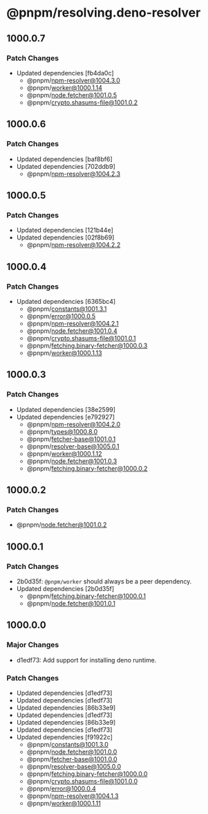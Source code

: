 # @pnpm/resolving.deno-resolver

## 1000.0.7

### Patch Changes

- Updated dependencies [fb4da0c]
  - @pnpm/npm-resolver@1004.3.0
  - @pnpm/worker@1000.1.14
  - @pnpm/node.fetcher@1001.0.5
  - @pnpm/crypto.shasums-file@1001.0.2

## 1000.0.6

### Patch Changes

- Updated dependencies [baf8bf6]
- Updated dependencies [702ddb9]
  - @pnpm/npm-resolver@1004.2.3

## 1000.0.5

### Patch Changes

- Updated dependencies [121b44e]
- Updated dependencies [02f8b69]
  - @pnpm/npm-resolver@1004.2.2

## 1000.0.4

### Patch Changes

- Updated dependencies [6365bc4]
  - @pnpm/constants@1001.3.1
  - @pnpm/error@1000.0.5
  - @pnpm/npm-resolver@1004.2.1
  - @pnpm/node.fetcher@1001.0.4
  - @pnpm/crypto.shasums-file@1001.0.1
  - @pnpm/fetching.binary-fetcher@1000.0.3
  - @pnpm/worker@1000.1.13

## 1000.0.3

### Patch Changes

- Updated dependencies [38e2599]
- Updated dependencies [e792927]
  - @pnpm/npm-resolver@1004.2.0
  - @pnpm/types@1000.8.0
  - @pnpm/fetcher-base@1001.0.1
  - @pnpm/resolver-base@1005.0.1
  - @pnpm/worker@1000.1.12
  - @pnpm/node.fetcher@1001.0.3
  - @pnpm/fetching.binary-fetcher@1000.0.2

## 1000.0.2

### Patch Changes

- @pnpm/node.fetcher@1001.0.2

## 1000.0.1

### Patch Changes

- 2b0d35f: `@pnpm/worker` should always be a peer dependency.
- Updated dependencies [2b0d35f]
  - @pnpm/fetching.binary-fetcher@1000.0.1
  - @pnpm/node.fetcher@1001.0.1

## 1000.0.0

### Major Changes

- d1edf73: Add support for installing deno runtime.

### Patch Changes

- Updated dependencies [d1edf73]
- Updated dependencies [d1edf73]
- Updated dependencies [86b33e9]
- Updated dependencies [d1edf73]
- Updated dependencies [86b33e9]
- Updated dependencies [d1edf73]
- Updated dependencies [f91922c]
  - @pnpm/constants@1001.3.0
  - @pnpm/node.fetcher@1001.0.0
  - @pnpm/fetcher-base@1001.0.0
  - @pnpm/resolver-base@1005.0.0
  - @pnpm/fetching.binary-fetcher@1000.0.0
  - @pnpm/crypto.shasums-file@1001.0.0
  - @pnpm/error@1000.0.4
  - @pnpm/npm-resolver@1004.1.3
  - @pnpm/worker@1000.1.11
